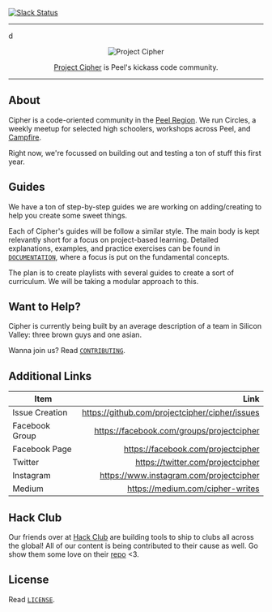 [![Slack Status](https://join-cipher.herokuapp.com/badge.svg)](http://join-cipher.herokuapp.com)

------------------------------------------------------------------------------
d
<p align="center">
  <img src="https://cdn.rawgit.com/projectcipher/meta/master/images/logos/logo.svg" alt="Project Cipher">
</p>

<p align="center">
  <a href="http://projectcipher.io">Project Cipher</a> is Peel's kickass code community.
</p>

------------------------------------------------------------------------------

## About

Cipher is a code-oriented community in the  [Peel Region](https://www.peelregion.ca). We run Circles, a weekly meetup for selected high schoolers, workshops across Peel, and [Campfire](http://campfire.projectcipher.io).

Right now, we're focussed on building out and testing a ton of stuff this first year.

## Guides

We have a ton of step-by-step guides we are working on adding/creating to help you create some sweet things.

Each of Cipher's guides will be follow a similar style. The main body is kept relevantly short for a focus on project-based learning. Detailed explanations, examples, and practice exercises can be found in [`DOCUMENTATION`](guides/DOCUMENTATION.md), where a focus is put on the fundamental concepts.

The plan is to create playlists with several guides to create a sort of curriculum. We will be taking a modular approach to this.

## Want to Help?

Cipher is currently being built by an average description of a team in Silicon Valley: three brown guys and one asian.

Wanna join us? Read [`CONTRIBUTING`](CONTRIBUTING.md).

## Additional Links

| Item        | Link          |
| ------------- | -------------:|
| Issue Creation | https://github.com/projectcipher/cipher/issues |
| Facebook Group | https://facebook.com/groups/projectcipher |
| Facebook Page     | https://facebook.com/projectcipher |
| Twitter       | https://twitter.com/projectcipher |
| Instagram     | https://www.instagram.com/projectcipher |
| Medium        | https://medium.com/cipher-writes |


## Hack Club

Our friends over at [Hack Club](https://hackclub.io) are building tools to ship to clubs all across the global! All of our content is being contributed to their cause as well. Go show them some love on their [repo](https://github.com/hackclub/hackclub) <3.

## License

Read [`LICENSE`](LICENSE.md).

